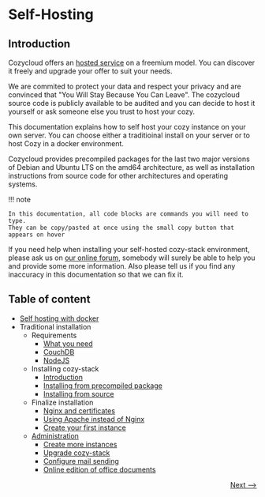 # Self-Hosting

## Introduction

Cozycloud offers an [hosted service](https://cozy.io/fr/pricing/) on a freemium model. You can discover it freely and upgrade your offer to suit your needs.

We are commited to protect your data and respect your privacy and are convinced that "You Will Stay Because You Can Leave".
The cozycloud source code is publicly available to be audited and you can decide to host it yourself or ask someone else you trust to host your cozy.

This documentation explains how to self host your cozy instance on your own server.
You can choose either a traditioinal install on your server or to host Cozy in a docker environment.

Cozycloud provides precompiled packages for the last two major versions of Debian and Ubuntu LTS on the amd64 architecture, as well as installation instructions from source code for other architectures and operating systems.

!!! note

    In this documentation, all code blocks are commands you will need to type.
    They can be copy/pasted at once using the small copy button that appears on hover

If you need help when installing your self-hosted cozy-stack environment, please ask us
on [our online forum](https://forum.cozy.io/), somebody will surely be able to help you
and provide some more information. Also please tell us if you find any inaccuracy in this
documentation so that we can fix it.

## Table of content

<!--lint disable list-item-bullet-indent-->

- [Self hosting with docker](./docker/index.md)
- Traditional installation
    - Requirements
        - [What you need](./requirements/index.md)
        - [CouchDB](./requirements/couchdb.md)
        - [NodeJS](./requirements/nodejs.md)
    - Installing cozy-stack
        - [Introduction](./install/index.md)
        - [Installing from precompiled package](./install/package.md)
        - [Installing from source](./install/sources.md)
    - Finalize installation
        - [Nginx and certificates](./finalize/nginx.md)
        - [Using Apache instead of Nginx](./finalize/apache.md)
        - [Create your first instance](./finalize/create_instance.md)
    - [Administration](./administration/index.md)
        - [Create more instances](./administration/more_instances.md)
        - [Upgrade cozy-stack](./administration/upgrade.md)
        - [Configure mail sending](./administration/mail.md)
        - [Online edition of office documents](./administration/office.md)

<!--lint enable list-item-bullet-indent-->

<div style="text-align: right">
  <a href="./requirements/">Next --&gt;</a>
</div>
